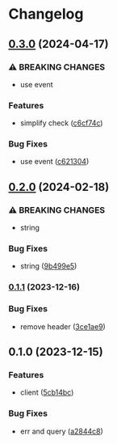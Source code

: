 # Changelog

## [0.3.0](https://www.github.com/brokeyourbike/veriff-api-client-go/compare/v0.2.0...v0.3.0) (2024-04-17)


### ⚠ BREAKING CHANGES

* use event

### Features

* simplify check ([c6cf74c](https://www.github.com/brokeyourbike/veriff-api-client-go/commit/c6cf74c8ee18161d851fde8029f69564a5e25f37))


### Bug Fixes

* use event ([c621304](https://www.github.com/brokeyourbike/veriff-api-client-go/commit/c6213043a15594bf0f5f67cd266d0ce591dc479f))

## [0.2.0](https://www.github.com/brokeyourbike/veriff-api-client-go/compare/v0.1.1...v0.2.0) (2024-02-18)


### ⚠ BREAKING CHANGES

* string

### Bug Fixes

* string ([9b499e5](https://www.github.com/brokeyourbike/veriff-api-client-go/commit/9b499e5aa450c8530b963a062853890168454058))

### [0.1.1](https://www.github.com/brokeyourbike/veriff-api-client-go/compare/v0.1.0...v0.1.1) (2023-12-16)


### Bug Fixes

* remove header ([3ce1ae9](https://www.github.com/brokeyourbike/veriff-api-client-go/commit/3ce1ae9a3d15a835566005f3edf979d0ea143fed))

## 0.1.0 (2023-12-15)


### Features

* client ([5cb14bc](https://www.github.com/brokeyourbike/veriff-api-client-go/commit/5cb14bc1f3786eb6ab6cf0248a4f0b92d313ff4e))


### Bug Fixes

* err and query ([a2844c8](https://www.github.com/brokeyourbike/veriff-api-client-go/commit/a2844c83ce43eabbc0df27e49b52253379525c29))
